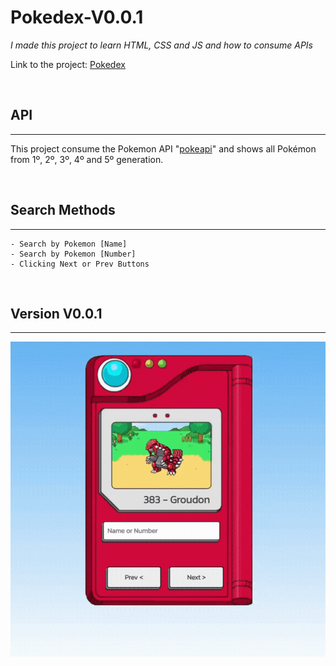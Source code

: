 # Pokedex-V0.0.1

*I made this project to learn HTML, CSS and JS and how to consume APIs*

 Link to the project: [Pokedex](https://cluyverth.com/pokedex/)

</br>

## API

---

 This project consume the Pokemon API "[pokeapi](https://pokeapi.co/docs/v2)" and shows all Pokémon from 1º, 2º, 3º, 4º and 5º generation.

</br>

## Search Methods

---

    - Search by Pokemon [Name]
    - Search by Pokemon [Number]
    - Clicking Next or Prev Buttons

</br>

## Version V0.0.1

---

<img src="./Images/using.gif" alt="Using the project .gif"  width="750" />
